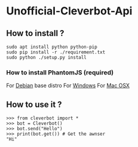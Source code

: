# Unofficial-Cleverbot-Api

## How to install ?

```
sudo apt install python python-pip
sudo pip install -r ./requirement.txt
sudo python ./setup.py install 
```

### How to install PhantomJS (required)

For [Debian](https://gist.github.com/julionc/7476620) base distro
For [Windows](https://www.joecolantonio.com/2014/10/14/how-to-install-phantomjs/)
For [Mac OSX](https://ariya.io/2012/02/phantomjs-and-mac-os-x-)

## How to use it ?

```
>>> from cleverbot import *
>>> bot = Cleverbot()
>>> bot.send("Hello")
>>> print(bot.get()) # Get the awnser
"Hi"
```

